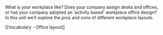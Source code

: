 
What is your workplace like? Does your company assign desks and offices, or has your company adopted an ‘activity based' workplace office design? In this unit we’ll explore the pros and cons of different workplace layouts.

[[Vocabulary - Office layout]]
